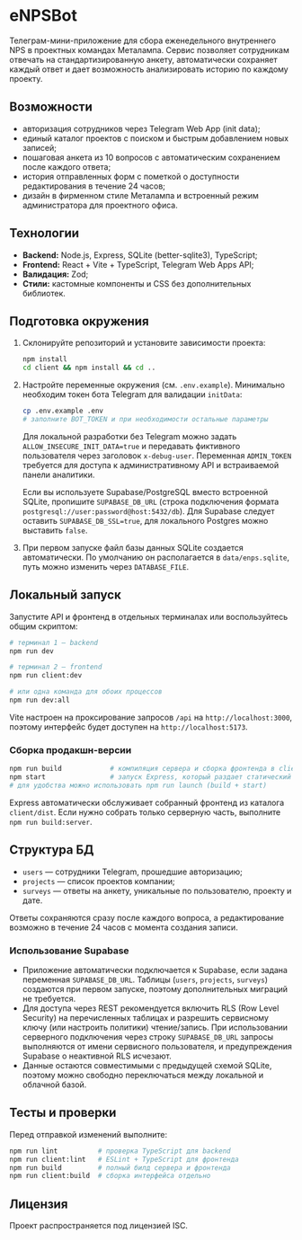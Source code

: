# eNPSBot

Телеграм-мини-приложение для сбора еженедельного внутреннего NPS в проектных командах Металампа. Сервис позволяет сотрудникам отвечать на стандартизированную анкету, автоматически сохраняет каждый ответ и дает возможность анализировать историю по каждому проекту.

## Возможности

- авторизация сотрудников через Telegram Web App (init data);
- единый каталог проектов с поиском и быстрым добавлением новых записей;
- пошаговая анкета из 10 вопросов c автоматическим сохранением после каждого ответа;
- история отправленных форм с пометкой о доступности редактирования в течение 24 часов;
- дизайн в фирменном стиле Металампа и встроенный режим администратора для проектного офиса.

## Технологии

- **Backend:** Node.js, Express, SQLite (better-sqlite3), TypeScript;
- **Frontend:** React + Vite + TypeScript, Telegram Web Apps API;
- **Валидация:** Zod;
- **Стили:** кастомные компоненты и CSS без дополнительных библиотек.

## Подготовка окружения

1. Склонируйте репозиторий и установите зависимости проекта:

   ```bash
   npm install
   cd client && npm install && cd ..
   ```

2. Настройте переменные окружения (см. `.env.example`). Минимально необходим токен бота Telegram для валидации `initData`:

   ```bash
   cp .env.example .env
   # заполните BOT_TOKEN и при необходимости остальные параметры
   ```

   Для локальной разработки без Telegram можно задать `ALLOW_INSECURE_INIT_DATA=true` и передавать фиктивного пользователя через заголовок `x-debug-user`. Переменная `ADMIN_TOKEN` требуется для доступа к административному API и встраиваемой панели аналитики.

   Если вы используете Supabase/PostgreSQL вместо встроенной SQLite, пропишите `SUPABASE_DB_URL` (строка подключения формата `postgresql://user:password@host:5432/db`). Для Supabase следует оставить `SUPABASE_DB_SSL=true`, для локального Postgres можно выставить `false`.

3. При первом запуске файл базы данных SQLite создается автоматически. По умолчанию он располагается в `data/enps.sqlite`, путь можно изменить через `DATABASE_FILE`.

## Локальный запуск

Запустите API и фронтенд в отдельных терминалах или воспользуйтесь общим скриптом:

```bash
# терминал 1 — backend
npm run dev

# терминал 2 — frontend
npm run client:dev

# или одна командa для обоих процессов
npm run dev:all
```

Vite настроен на проксирование запросов `/api` на `http://localhost:3000`, поэтому интерфейс будет доступен на `http://localhost:5173`.

### Сборка продакшн-версии

```bash
npm run build            # компиляция сервера и сборка фронтенда в client/dist
npm start                # запуск Express, который раздает статический бандл
# для удобства можно использовать npm run launch (build + start)
```

Express автоматически обслуживает собранный фронтенд из каталога `client/dist`. Если нужно собрать только серверную часть, выполните `npm run build:server`.

## Структура БД

- `users` — сотрудники Telegram, прошедшие авторизацию;
- `projects` — список проектов компании;
- `surveys` — ответы на анкету, уникальные по пользователю, проекту и дате.

Ответы сохраняются сразу после каждого вопроса, а редактирование возможно в течение 24 часов с момента создания записи.

### Использование Supabase

- Приложение автоматически подключается к Supabase, если задана переменная `SUPABASE_DB_URL`. Таблицы (`users`, `projects`, `surveys`) создаются при первом запуске, поэтому дополнительных миграций не требуется.
- Для доступа через REST рекомендуется включить RLS (Row Level Security) на перечисленных таблицах и разрешить сервисному ключу (или настроить политики) чтение/запись. При использовании серверного подключения через строку `SUPABASE_DB_URL` запросы выполняются от имени сервисного пользователя, и предупреждения Supabase о неактивной RLS исчезают.
- Данные остаются совместимыми с предыдущей схемой SQLite, поэтому можно свободно переключаться между локальной и облачной базой.

## Тесты и проверки

Перед отправкой изменений выполните:

```bash
npm run lint          # проверка TypeScript для backend
npm run client:lint   # ESLint + TypeScript для фронтенда
npm run build         # полный билд сервера и фронтенда
npm run client:build  # сборка интерфейса отдельно
```

## Лицензия

Проект распространяется под лицензией ISC.
